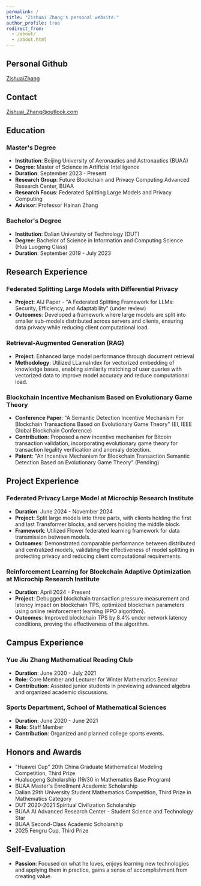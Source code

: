 ```yaml
---
permalink: /
title: "Zishuai Zhang's personal website."
author_profile: true
redirect_from: 
  - /about/
  - /about.html
---
```


## Personal Github

[ZishuaiZhang](https://github.com/zzs97str)

## Contact

[Zishuai_Zhang@outlook.com](mailto:Zishuai_Zhang@outlook.com)

## Education

### Master's Degree
- **Institution**: Beijing University of Aeronautics and Astronautics (BUAA)
- **Degree**: Master of Science in Artificial Intelligence
- **Duration**: September 2023 - Present
- **Research Group**: Future Blockchain and Privacy Computing Advanced Research Center, BUAA
- **Research Focus**: Federated Splitting Large Models and Privacy Computing
- **Advisor**: Professor Hainan Zhang

### Bachelor's Degree
- **Institution**: Dalian University of Technology (DUT)
- **Degree**: Bachelor of Science in Information and Computing Science (Hua Luogeng Class)
- **Duration**: September 2019 - July 2023


## Research Experience

### Federated Splitting Large Models with Differential Privacy
- **Project**: AIJ Paper - "A Federated Splitting Framework for LLMs: Security, Efficiency, and Adaptability" (under review)
- **Outcomes**: Developed a framework where large models are split into smaller sub-models distributed across servers and clients, ensuring data privacy while reducing client computational load.

### Retrieval-Augmented Generation (RAG)
- **Project**: Enhanced large model performance through document retrieval
- **Methodology**: Utilized LLamaIndex for vectorized embedding of knowledge bases, enabling similarity matching of user queries with vectorized data to improve model accuracy and reduce computational load.

### Blockchain Incentive Mechanism Based on Evolutionary Game Theory
- **Conference Paper**: "A Semantic Detection Incentive Mechanism For Blockchain Transactions Based on Evolutionary Game Theory" (EI, IEEE Global Blockchain Conference)
- **Contribution**: Proposed a new incentive mechanism for Bitcoin transaction validation, incorporating evolutionary game theory for transaction legality verification and anomaly detection.
- **Patent**: "An Incentive Mechanism for Blockchain Transaction Semantic Detection Based on Evolutionary Game Theory" (Pending)

## Project Experience

### Federated Privacy Large Model at Microchip Research Institute
- **Duration**: June 2024 - November 2024
- **Project**: Split large models into three parts, with clients holding the first and last Transformer blocks, and servers holding the middle block.
- **Framework**: Utilized Flower federated learning framework for data transmission between models.
- **Outcomes**: Demonstrated comparable performance between distributed and centralized models, validating the effectiveness of model splitting in protecting privacy and reducing client computational requirements.

### Reinforcement Learning for Blockchain Adaptive Optimization at Microchip Research Institute
- **Duration**: April 2024 - Present
- **Project**: Debugged blockchain transaction pressure measurement and latency impact on blockchain TPS, optimized blockchain parameters using online reinforcement learning (PPO algorithm).
- **Outcomes**: Improved blockchain TPS by 8.4% under network latency conditions, proving the effectiveness of the algorithm.

## Campus Experience

### Yue Jiu Zhang Mathematical Reading Club
- **Duration**: June 2020 - July 2021
- **Role**: Core Member and Lecturer for Winter Mathematics Seminar
- **Contribution**: Assisted junior students in previewing advanced algebra and organized academic discussions.

### Sports Department, School of Mathematical Sciences
- **Duration**: June 2020 - June 2021
- **Role**: Staff Member
- **Contribution**: Organized and planned college sports events.

## Honors and Awards

- "Huawei Cup" 20th China Graduate Mathematical Modeling Competition, Third Prize
- Hualuogeng Scholarship (19/30 in Mathematics Base Program)
- BUAA Master's Enrollment Academic Scholarship
- Dalian 29th University Student Mathematics Competition, Third Prize in Mathematics Category
- DUT 2020-2021 Spiritual Civilization Scholarship
- BUAA AI Advanced Research Center - Student Science and Technology Star
- BUAA Second-Class Academic Scholarship
- 2025 Fengru Cup, Third Prize

## Self-Evaluation
- **Passion**: Focused on what he loves, enjoys learning new technologies and applying them in practice, gains a sense of accomplishment from creating value.

